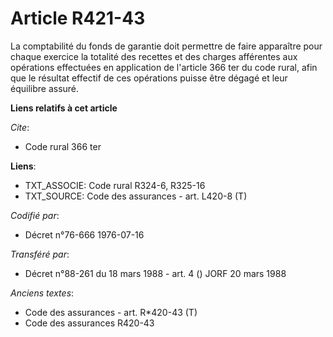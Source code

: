 # Article R421-43

La comptabilité du fonds de garantie doit permettre de faire apparaître pour chaque exercice la totalité des recettes et des
charges afférentes aux opérations effectuées en application de l'article 366 ter du code rural, afin que le résultat effectif
de ces opérations puisse être dégagé et leur équilibre assuré.

**Liens relatifs à cet article**

_Cite_:

  - Code rural 366 ter

**Liens**:

  - TXT_ASSOCIE: Code rural R324-6, R325-16
  - TXT_SOURCE: Code des assurances - art. L420-8 (T)

_Codifié par_:

  - Décret n°76-666 1976-07-16

_Transféré par_:

  - Décret n°88-261 du 18 mars 1988 - art. 4 () JORF 20 mars 1988

_Anciens textes_:

  - Code des assurances - art. R*420-43 (T)
  - Code des assurances R420-43
